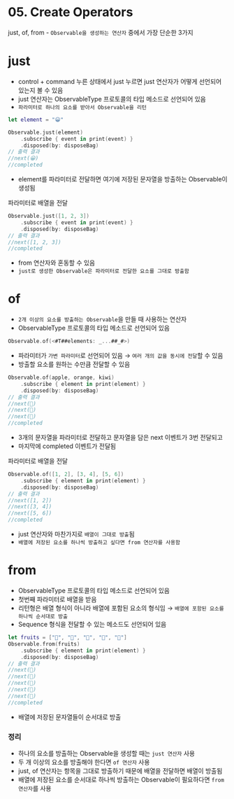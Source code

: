 # 05. Create Operators

just, of, from - `Observable을 생성하는 연산자` 중에서 가장 단순한 3가지

# just

- control + command 누른 상태에서 just 누르면 just 연산자가 어떻게 선언되어 있는지 볼 수 있음
- just 연산자는 ObservableType 프로토콜의 타입 메소드로 선언되어 있음
- `파라미터로 하나의 요소를 받아서 Observable을 리턴`

```swift
let element = "😀"

Observable.just(element)
    .subscribe { event in print(event) }
    .disposed(by: disposeBag)
// 출력 결과
//next(😀)
//completed
```

- element를 파라미터로 전달하면 여기에 저장된 문자열을 방출하는 Observable이 생성됨

파라미터로 배열을 전달

```swift
Observable.just([1, 2, 3])
    .subscribe { event in print(event) }
    .disposed(by: disposeBag)
// 출력 결과
//next([1, 2, 3])
//completed
```

- from 연산자와 혼동할 수 있음
- `just로 생성한 Observable은 파라미터로 전달한 요소를 그대로 방출함`

# of

- `2개 이상의 요소를 방출하는 Observable`을 만들 때 사용하는 연산자
- ObservableType 프로토콜의 타입 메소드로 선언되어 있음

```swift
Observable.of(<#T##elements: _...##_#>)
```

- 파라미터가 `가변 파라미터`로 선언되어 있음 → `여러 개의 값을 동시에 전달`할 수 있음
- 방출할 요소를 원하는 수만큼 전달할 수 있음

```swift
Observable.of(apple, orange, kiwi)
    .subscribe { element in print(element) }
    .disposed(by: disposeBag)
// 출력 결과
//next(🍏)
//next(🍊)
//next(🥝)
//completed
```

- 3개의 문자열을 파라미터로 전달하고 문자열을 담은 next 이벤트가 3번 전달되고
- 마지막에 completed 이벤트가 전달됨

파라미터로 배열을 전달

```swift
Observable.of([1, 2], [3, 4], [5, 6])
    .subscribe { element in print(element) }
    .disposed(by: disposeBag)
// 출력 결과
//next([1, 2])
//next([3, 4])
//next([5, 6])
//completed
```

- just 연산자와 마찬가지로 `배열이 그대로 방출`됨
- `배열에 저장된 요소를 하나씩 방출하고 싶다면 from 연산자를 사용함`

# from

- ObservableType 프로토콜의 타입 메소드로 선언되어 있음
- 첫번째 파라미터로 배열을 받음
- 리턴형은 배열 형식이 아니라 배열에 포함된 요소의 형식임 → `배열에 포함된 요소를 하나씩 순서대로 방출`
- Sequence 형식을 전달할 수 있는 메소드도 선언되어 있음

```swift
let fruits = ["🍏", "🍎", "🍋", "🍓", "🍇"]
Observable.from(fruits)
    .subscribe { element in print(element) }
    .disposed(by: disposeBag)
// 출력 결과
//next(🍏)
//next(🍎)
//next(🍋)
//next(🍓)
//next(🍇)
//completed
```

- 배열에 저장된 문자열들이 순서대로 방출

### 정리

- 하나의 요소를 방출하는 Observable을 생성할 때는 `just 연산자` 사용
- 두 개 이상의 요소를 방출해야 한다면 `of 연산자` 사용
- just, of 연산자는 항목을 그대로 방출하기 때문에 배열을 전달하면 배열이 방출됨
- 배열에 저장된 요소를 순서대로 하나씩 방출하는 Observable이 필요하다면 `from 연산자`를 사용
